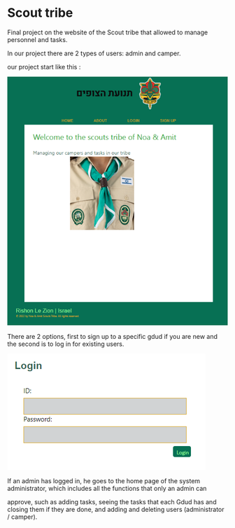 # Scout tribe

Final project on the website of the Scout tribe that allowed to manage personnel and tasks. 

In our project there are 2 types of users: admin and camper.


our project start like this :


![ Home page ](./.assets/HomePage.png)

There are 2 options, first to sign up to a specific gdud if you are new and the second is to log in for existing users.

![ Login page ](./.assets/Login.png)


If an admin has logged in, he goes to the home page of the system administrator, which includes all the functions that only an admin can

approve, such as adding tasks, seeing the tasks that each Gdud has and closing them if they are done, and adding and deleting users (administrator / camper).